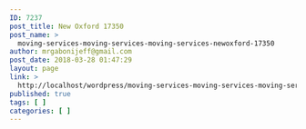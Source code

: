```yaml
---
ID: 7237
post_title: New Oxford 17350
post_name: >
  moving-services-moving-services-moving-services-newoxford-17350
author: mrgabonijeff@gmail.com
post_date: 2018-03-28 01:47:29
layout: page
link: >
  http://localhost/wordpress/moving-services-moving-services-moving-services-newoxford-17350/
published: true
tags: [ ]
categories: [ ]
---
```

